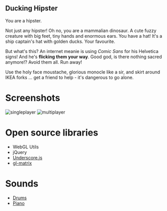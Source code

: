 ## Ducking Hipster

You are a hipster.

Not just any hipster! Oh no, you are a mammalian dinosaur. A cute fuzzy creature with big feet, tiny hands and enormous ears. You have a hat! It's a ship captain's hat with golden ducks. Your favourite.

But what's this? An internet meanie is using _Comic Sans_ for his Helvetica signs! And he's __flicking them your way__. Good god, is there nothing sacred anymore!? Avoid them all. Run away!

Use the holy face moustache, glorious monocle like a sir, and skirt around IKEA forks ... get a friend to help - it's dangerous to go alone.

# Screenshots

<img src="http://psywerx.github.com/game-off-2012/res/s2.png" alt="singleplayer" />
<img src="http://psywerx.github.com/game-off-2012/res/s5.png" alt="multiplayer" />

# Open source libraries

* WebGL Utils
* jQuery
* [Underscore.js](https://github.com/documentcloud/underscore)
* [gl-matrix](https://github.com/toji/gl-matrix)

# Sounds

* [Drums](http://audio.tutsplus.com/freebies/samples/studio-drums-sample-pack/) 
* [Piano](http://ibeat.org/piano-chords-free/)
